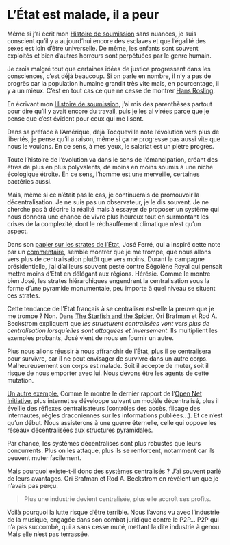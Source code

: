 # L’État est malade, il a peur

Même si j’ai écrit mon [Histoire de soumission](https://tcrouzet.com/2007/06/01/histoire-de-soumission/) sans nuances, je suis conscient qu’il y a aujourd’hui encore des esclaves et que l’égalité des sexes est loin d’être universelle. De même, les enfants sont souvent exploités et bien d’autres horreurs sont perpétuées par le genre humain.

Je crois malgré tout que certaines idées de justice progressent dans les consciences, c’est déjà beaucoup. Si on parle en nombre, il n’y a pas de progrès car la population humaine grandit très vite mais, en pourcentage, il y a un mieux. C’est en tout cas ce que ne cesse de montrer [Hans Rosling](https://tcrouzet.com/2006/10/11/les-problemes-globaux-existent-ils/).

En écrivant mon [Histoire de soumission](https://tcrouzet.com/2007/06/01/histoire-de-soumission/), j’ai mis des parenthèses partout pour dire qu’il y avait encore du travail, puis je les ai virées parce que je pense que c’est évident pour ceux qui me lisent.

Dans sa préface à l’Amérique, déjà Tocqueville note l’évolution vers plus de libertés, je pense qu’il a raison, même si ça ne progresse pas aussi vite que nous le voulons. En ce sens, à mes yeux, le salariat est un piètre progrès.

Toute l’histoire de l’évolution va dans le sens de l’émancipation, créant des êtres de plus en plus polyvalents, de moins en moins soumis à une niche écologique étroite. En ce sens, l’homme est une merveille, certaines bactéries aussi.

Mais, même si ce n’était pas le cas, je continuerais de promouvoir la décentralisation. Je ne suis pas un observateur, je le dis souvent. Je ne cherche pas à décrire la réalité mais à essayer de proposer un système qui nous donnera une chance de vivre plus heureux tout en surmontant les crises de la complexité, dont le réchauffement climatique n’est qu’un aspect.

Dans son [papier sur les strates de l’État](http://carnetsdenuit.typepad.com/carnets_de_nuit/2007/06/rformer_letat_4.html), José Ferré, qui a inspiré cette note par un [commentaire](https://tcrouzet.com/2007/06/01/histoire-de-soumission/#comment-29284), semble montrer que je me trompe, que nous allons vers plus de centralisation plutôt que vers moins. Durant la campagne présidentielle, j’ai d’ailleurs souvent pesté contre Ségolène Royal qui pensait mettre moins d’État en délégant aux régions. Hérésie. Comme le montre bien José, les strates hiérarchiques engendrent la centralisation sous la forme d’une pyramide monumentale, peu importe à quel niveau se situent ces strates.

Cette tendance de l’État français à se centraliser est-elle la preuve que je me trompe ? Non. Dans [The Starfish and the Spider](http://www.amazon.fr/Starfish-Spider-Unstoppable-Leaderless-Organizations/dp/1591841437/ref=pd_bbs_sr_1), Ori Brafman et Rod A. Beckstrom expliquent que *les structurent centralisées vont vers plus de centralisation lorsqu’elles sont attaquées et inversement*. Ils multiplient les exemples probants, José vient de nous en fournir un autre.

Plus nous allons réussir à nous affranchir de l’État, plus il se centralisera pour survivre, car il ne peut envisager de survivre dans un autre corps. Malheureusement son corps est malade. Soit il accepte de muter, soit il risque de nous emporter avec lui. Nous devons être les agents de cette mutation.

[Un autre exemple.](https://tcrouzet.com/2007/05/27/serial-suicide/) Comme le montre le dernier rapport de l’[Open Net Initiative](http://opennet.net/), plus internet se développe suivant un modèle décentralisé, plus il éveille des réflexes centralisateurs (contrôles des accès, flicage des internautes, règles draconiennes sur les informations publiées…). Et ce n’est qu’un début. Nous assisterons à une guerre éternelle, celle qui oppose les réseaux décentralisées aux structures pyramidales.

Par chance, les systèmes décentralisés sont plus robustes que leurs concurrents. Plus on les attaque, plus ils se renforcent, notamment car ils peuvent muter facilement.

Mais pourquoi existe-t-il donc des systèmes centralisés ? J’ai souvent parlé de leurs avantages. Ori Brafman et Rod A. Beckstrom en révèlent un que je n’avais pas perçu.

> Plus une industrie devient centralisée, plus elle accroît ses profits.

Voilà pourquoi la lutte risque d’être terrible. Nous l’avons vu avec l’industrie de la musique, engagée dans son combat juridique contre le P2P… P2P qui n’a pas succombé, qui a sans cesse muté, mettant la dite industrie à genou. Mais elle n’est pas terrassée.